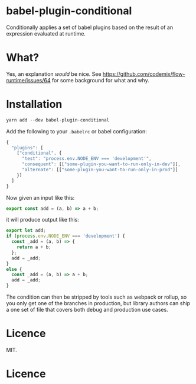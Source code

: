 # babel-plugin-conditional

Conditionally applies a set of babel plugins based on the result of an expression evaluated at runtime.

# What?

Yes, an explanation _would_ be nice. See https://github.com/codemix/flow-runtime/issues/64 for some background for what and why.

# Installation

```js
yarn add --dev babel-plugin-conditional
```

Add the following to your `.babelrc` or babel configuration:

```js
{
  "plugins": [
    ["conditional", {
      "test": "process.env.NODE_ENV === 'development'",
      "consequent": [["some-plugin-you-want-to-run-only-in-dev"]],
      "alternate": [["some-plugin-you-want-to-run-only-in-prod"]]
    }]
  ]
}

```

Now given an input like this:

```js
export const add = (a, b) => a + b;
```

it will produce output like this:

```js
export let add;
if (process.env.NODE_ENV === 'development') {
  const _add = (a, b) => {
    return a + b;
  };
  add = _add;
}
else {
  const _add = (a, b) => a + b;
  add = _add;
}
```

The condition can then be stripped by tools such as webpack or rollup, so you only get one of the branches in production, but library authors can ship a one set of file that covers both debug and production use cases.

# Licence

MIT.


# Licence